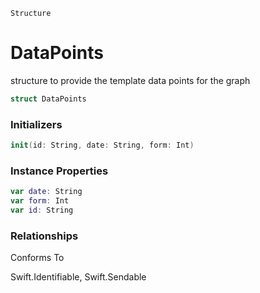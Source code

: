 ```Structure```
# DataPoints
structure to provide the template data points for the graph
```swift
struct DataPoints
```

### Initializers
```swift
init(id: String, date: String, form: Int)
```

### Instance Properties
```swift
var date: String
var form: Int
var id: String
```
### Relationships
Conforms To

Swift.Identifiable,
Swift.Sendable
